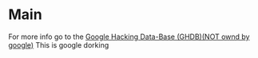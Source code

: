 # Main
For more info go to the [Google Hacking Data-Base (GHDB)(NOT ownd by google)](https://www.exploit-db.com/google-hacking-database)
This is google dorking 
